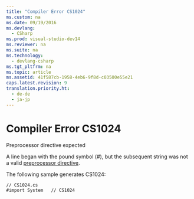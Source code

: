 ```yaml
---
title: "Compiler Error CS1024"
ms.custom: na
ms.date: 09/19/2016
ms.devlang: 
  - CSharp
ms.prod: visual-studio-dev14
ms.reviewer: na
ms.suite: na
ms.technology: 
  - devlang-csharp
ms.tgt_pltfrm: na
ms.topic: article
ms.assetid: 41f587cb-1958-4eb6-9f8d-c03500e55e21
caps.latest.revision: 9
translation.priority.ht: 
  - de-de
  - ja-jp
---
```

# Compiler Error CS1024
Preprocessor directive expected  
  
 A line began with the pound symbol (#), but the subsequent string was not a valid [preprocessor directive](../vs140/C#-Preprocessor-Directives.md).  
  
 The following sample generates CS1024:  
  
```  
// CS1024.cs  
#import System   // CS1024  
```